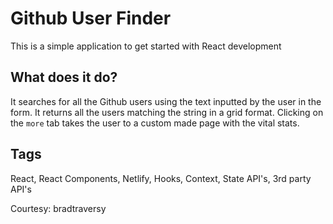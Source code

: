 # Github User Finder

This is a simple application to get started with React development

## What does it do?

It searches for all the Github users using the text inputted by the user in the form. It returns all the users matching the string in a grid format. Clicking on the `more` tab takes the user to a custom made page with the vital stats.

## Tags

React, React Components, Netlify, Hooks, Context, State API's, 3rd party API's

Courtesy: bradtraversy
